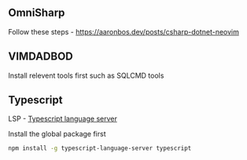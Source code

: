 
## OmniSharp
Follow these steps - https://aaronbos.dev/posts/csharp-dotnet-neovim

## VIMDADBOD
Install relevent tools first such as SQLCMD tools


## Typescript
LSP - [Typescript language server](https://github.com/typescript-language-server/typescript-language-server)

Install the global package first 
```bash
npm install -g typescript-language-server typescript
```
